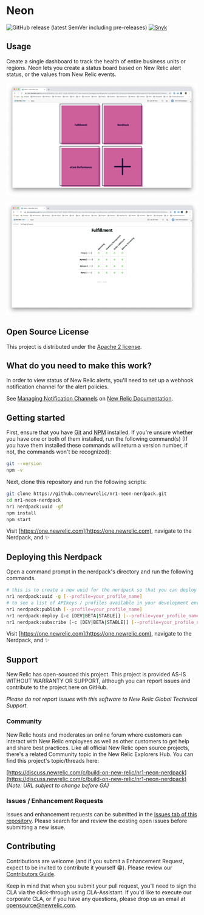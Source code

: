 # Neon

![GitHub release (latest SemVer including pre-releases)](https://img.shields.io/github/v/release/newrelic/nr1-neon?include_prereleases) [![Snyk](https://snyk.io/test/github/newrelic/nr1-neon/badge.svg)](https://snyk.io/test/github/newrelic/nr1-neon)

## Usage

Create a single dashboard to track the health of entire business units or regions. Neon lets you create a status board based on New Relic alert status, or the values from New Relic events.

![Home Page](screenshots/home.png)

![A sample board](screenshots/board.png)

## Open Source License

This project is distributed under the [Apache 2 license](blob/master/LICENSE).

## What do you need to make this work?

In order to view status of New Relic alerts, you'll need to set up a webhook notification channel for the alert policies.

See [Managing Notification Channels](https://docs.newrelic.com/docs/alerts/new-relic-alerts/managing-notification-channels) on [New Relic Documentation](https://docs.newrelic.com/).

## Getting started

First, ensure that you have [Git](https://git-scm.com/book/en/v2/Getting-Started-Installing-Git) and [NPM](https://www.npmjs.com/get-npm) installed. If you're unsure whether you have one or both of them installed, run the following command(s) (If you have them installed these commands will return a version number, if not, the commands won't be recognized):

```bash
git --version
npm -v
```

Next, clone this repository and run the following scripts:

```bash
git clone https://github.com/newrelic/nr1-neon-nerdpack.git
cd nr1-neon-nerdpack
nr1 nerdpack:uuid -gf
npm install
npm start
```

Visit [https://one.newrelic.com](https://one.newrelic.com), navigate to the Nerdpack, and :sparkles:

## Deploying this Nerdpack

Open a command prompt in the nerdpack's directory and run the following commands.

```bash
# this is to create a new uuid for the nerdpack so that you can deploy it to your account
nr1 nerdpack:uuid -g [--profile=your_profile_name]
# to see a list of APIkeys / profiles available in your development environment, run nr1 credentials:list
nr1 nerdpack:publish [--profile=your_profile_name]
nr1 nerdpack:deploy [-c [DEV|BETA|STABLE]] [--profile=your_profile_name]
nr1 nerdpack:subscribe [-c [DEV|BETA|STABLE]] [--profile=your_profile_name]
```

Visit [https://one.newrelic.com](https://one.newrelic.com), navigate to the Nerdpack, and :sparkles:

## Support

New Relic has open-sourced this project. This project is provided AS-IS WITHOUT WARRANTY OR SUPPORT, although you can report issues and contribute to the project here on GitHub.

_Please do not report issues with this software to New Relic Global Technical Support._

### Community

New Relic hosts and moderates an online forum where customers can interact with New Relic employees as well as other customers to get help and share best practices. Like all official New Relic open source projects, there's a related Community topic in the New Relic Explorers Hub. You can find this project's topic/threads here:

[https://discuss.newrelic.com/c/build-on-new-relic/nr1-neon-nerdpack](https://discuss.newrelic.com/c/build-on-new-relic/nr1-neon-nerdpack)
*(Note: URL subject to change before GA)*

### Issues / Enhancement Requests

Issues and enhancement requests can be submitted in the [Issues tab of this repository](../../issues). Please search for and review the existing open issues before submitting a new issue.

## Contributing

Contributions are welcome (and if you submit a Enhancement Request, expect to be invited to contribute it yourself :grin:). Please review our [Contributors Guide](blob/master/CONTRIBUTING.md).

Keep in mind that when you submit your pull request, you'll need to sign the CLA via the click-through using CLA-Assistant. If you'd like to execute our corporate CLA, or if you have any questions, please drop us an email at opensource@newrelic.com.
